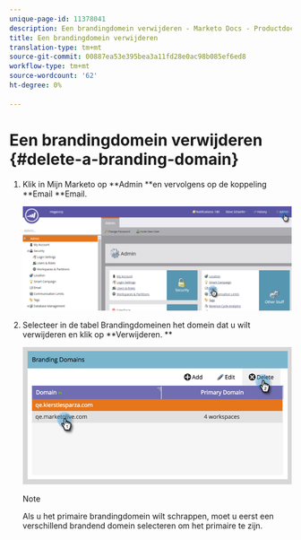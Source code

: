```yaml
---
unique-page-id: 11378041
description: Een brandingdomein verwijderen - Marketo Docs - Productdocumentatie
title: Een brandingdomein verwijderen
translation-type: tm+mt
source-git-commit: 00887ea53e395bea3a11fd28e0ac98b085ef6ed8
workflow-type: tm+mt
source-wordcount: '62'
ht-degree: 0%

---
```



# Een brandingdomein verwijderen {#delete-a-branding-domain}

1. Klik in Mijn Marketo op **Admin **en vervolgens op de koppeling **Email **Email.

   ![](assets/image2016-6-29-16-3a42-3a20.png)

1. Selecteer in de tabel Brandingdomeinen het domein dat u wilt verwijderen en klik op **Verwijderen. **

   ![](assets/image2016-8-12-11-3a0-3a26.png)

   >[!NOTE]
   >
   >Als u het primaire brandingdomein wilt schrappen, moet u eerst een verschillend brandend domein selecteren om het primaire te zijn.


